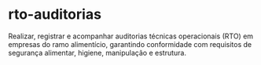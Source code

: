 # rto-auditorias
Realizar, registrar e acompanhar auditorias técnicas operacionais (RTO) em empresas do ramo alimentício, garantindo conformidade com requisitos de segurança alimentar, higiene, manipulação e estrutura. 
